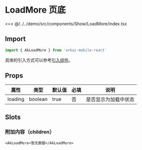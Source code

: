 # LoadMore 页底

<CodeDemo name="LoadMore">

<<< @/../../demo/src/components/Show/LoadMore/index.tsx

</CodeDemo>

## Import

```js
import { AkLoadMore } from 'arkui-mobile-react'
```

具体的引入方式可以参考[引入组件](../guide/import.md)。

## Props

| 属性    | 类型    | 默认值 | 必填 | 说明                 |
| ------- | ------- | ------ | ---- | -------------------- |
| loading | boolean | true   | 否   | 是否显示为加载中状态 |

## Slots

### 附加内容（children）

```tsx
<AkLoadMore>暂无数据</AkLoadMore>
```
